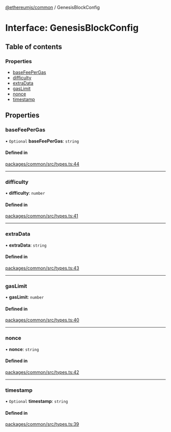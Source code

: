 [@ethereumjs/common](../README.md) / GenesisBlockConfig

# Interface: GenesisBlockConfig

## Table of contents

### Properties

- [baseFeePerGas](GenesisBlockConfig.md#basefeepergas)
- [difficulty](GenesisBlockConfig.md#difficulty)
- [extraData](GenesisBlockConfig.md#extradata)
- [gasLimit](GenesisBlockConfig.md#gaslimit)
- [nonce](GenesisBlockConfig.md#nonce)
- [timestamp](GenesisBlockConfig.md#timestamp)

## Properties

### baseFeePerGas

• `Optional` **baseFeePerGas**: `string`

#### Defined in

[packages/common/src/types.ts:44](https://github.com/ethereumjs/ethereumjs-monorepo/blob/master/packages/common/src/types.ts#L44)

___

### difficulty

• **difficulty**: `number`

#### Defined in

[packages/common/src/types.ts:41](https://github.com/ethereumjs/ethereumjs-monorepo/blob/master/packages/common/src/types.ts#L41)

___

### extraData

• **extraData**: `string`

#### Defined in

[packages/common/src/types.ts:43](https://github.com/ethereumjs/ethereumjs-monorepo/blob/master/packages/common/src/types.ts#L43)

___

### gasLimit

• **gasLimit**: `number`

#### Defined in

[packages/common/src/types.ts:40](https://github.com/ethereumjs/ethereumjs-monorepo/blob/master/packages/common/src/types.ts#L40)

___

### nonce

• **nonce**: `string`

#### Defined in

[packages/common/src/types.ts:42](https://github.com/ethereumjs/ethereumjs-monorepo/blob/master/packages/common/src/types.ts#L42)

___

### timestamp

• `Optional` **timestamp**: `string`

#### Defined in

[packages/common/src/types.ts:39](https://github.com/ethereumjs/ethereumjs-monorepo/blob/master/packages/common/src/types.ts#L39)
